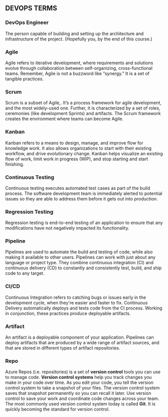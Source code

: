 ## DEVOPS TERMS

### DevOps Engineer
The person capable of building and setting up the architecture and infrastructure of the project. (Hopefully you, by the end of this course.)

### Agile
Agile refers to iterative development, where requirements and solutions evolve through collaboration between self-organizing, cross-functional teams. Remember, Agile is not a
buzzword like “synergy.” It is a set of tangible practices.

### Scrum
Scrum is a subset of Agile,. It’s a process framework for agile development, and the most
widely-used one. Further, it is characterized by a set of roles, ceremonies (like development
Sprints) and artifacts. The Scrum framework creates the environment where teams can
become Agile.

### Kanban
Kanban refers to a means to design, manage, and improve flow for knowledge work. It also
allows organizations to start with their existing workflow, and drive evolutionary change.
Kanban helps visualize an existing flow of work, limit work in progress (WIP), and stop
starting and start finishing.

### Continuous Testing
Continuous testing executes automated test cases as part of the build process. The software
development team is immediately alerted to potential issues so they are able to address
them before it gets out into production.

### Regression Testing
Regression testing is end-to-end testing of an application to ensure that any modifications
have not negatively impacted its functionality.

### Pipeline
Pipelines are used to automate the build and testing of code, while also making it available
to other users. Pipelines can work with just about any language or project type. They
combine continuous integration (CI) and continuous delivery (CD) to constantly and
consistently test, build, and ship code to any target.

### CI/CD
Continuous Integration refers to catching bugs or issues early in the development cycle,
when they're easier and faster to fix.
Continuous Delivery automatically deploys and tests code from the CI process. Working in
conjunction, these practices produce deployable artifacts.

### Artifact
An artifact is a deployable component of your application. Pipelines can deploy artifacts that
are produced by a wide range of artifact sources, and that are stored in different types of
artifact repositories.

### Repo
Azure Repos (i.e. repositories) is a set of **version control** tools you can use to manage code.
**Version control systems** help you track changes you make in your code over time. As you
edit your code, you tell the version control system to take a snapshot of your files. The
version control system saves that snapshot permanently so you can recall it later. Use version
control to save your work and coordinate code changes across your team.
The most commonly used version control system today is called **Git**. It is quickly becoming
the standard for version control.
